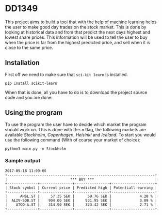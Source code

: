 # DD1349

This project aims to build a tool that with the help of machine learning helps the user to make good day trades on the stock market. This is done by looking at historical data and from that predict the next days highest and lowest share prices. This information will be used to tell the user to buy when the price is far from the highest predicted price, and sell when it is close to the same price.

## Installation

First off we need to make sure that ```sci-kit learn``` is installed.

```
pip install scikit-learn
```

When that is done, all you have to do is to download the project source code and you are done.

## Using the program

To use the program the user have to decide which market the program should work on. This is done with the```-m``` flag, the following markets are available *Stockholm*, *Copenhagen*, *Helsinki* and *Iceland*. To start you would use the following command (With of course your market of choice):

```
python3 main.py -m Stockholm
```
### Sample output
```
2017-05-18 11:09:00
+--------------------------------------------------------------------+
|                             *** BUY ***                            |
+--------------+---------------+----------------+--------------------+
| Stock symbol | Current price | Predicted high | Potentiall earning |
+--------------+---------------+----------------+--------------------+
|      AHSL.ST |     57.35 SEK |      59.76 SEK |             4.20 % |
|  ALIV-SDB.ST |    904.00 SEK |     931.95 SEK |             3.09 % |
|    ATCO-A.ST |    314.90 SEK |     323.42 SEK |             2.71 % |
+--------------+---------------+----------------+--------------------+
```